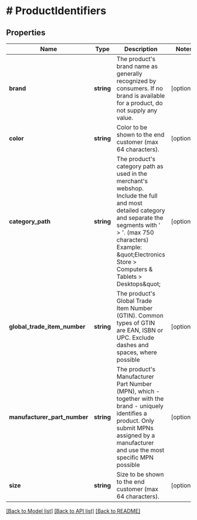 # # ProductIdentifiers

## Properties

Name | Type | Description | Notes
------------ | ------------- | ------------- | -------------
**brand** | **string** | The product&#39;s brand name as generally recognized by consumers. If no brand is available for a product, do not supply any value. | [optional]
**color** | **string** | Color to be shown to the end customer (max 64 characters). | [optional]
**category_path** | **string** | The product&#39;s category path as used in the merchant&#39;s webshop. Include the full and most detailed category and separate the segments with &#39; &gt; &#39;. (max 750 characters)  Example: \&quot;Electronics Store &gt; Computers &amp; Tablets &gt; Desktops\&quot; | [optional]
**global_trade_item_number** | **string** | The product&#39;s Global Trade Item Number (GTIN). Common types of GTIN are EAN, ISBN or UPC. Exclude dashes and spaces, where possible | [optional]
**manufacturer_part_number** | **string** | The product&#39;s Manufacturer Part Number (MPN), which - together with the brand - uniquely identifies a product. Only submit MPNs assigned by a manufacturer and use the most specific MPN possible | [optional]
**size** | **string** | Size to be shown to the end customer (max 64 characters). | [optional]

[[Back to Model list]](../../README.md#models) [[Back to API list]](../../README.md#endpoints) [[Back to README]](../../README.md)
